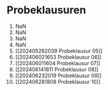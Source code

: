# Probeklausuren
1. NaN
2. NaN
3. NaN
4. NaN
5. [[202405262039 Probeklausur 05]]
6. [[202406021653 Probeklausur 06]]
7. [[202406011604 Probeklausur 07]]
8. [[202406141811 Probeklausur 08]]
9. [[202406232019 Probeklausur 09]]
10. [[202406281808 Probeklausur 10]]